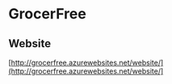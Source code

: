 # GrocerFree

## Website
[http://grocerfree.azurewebsites.net/website/](http://grocerfree.azurewebsites.net/website/]




